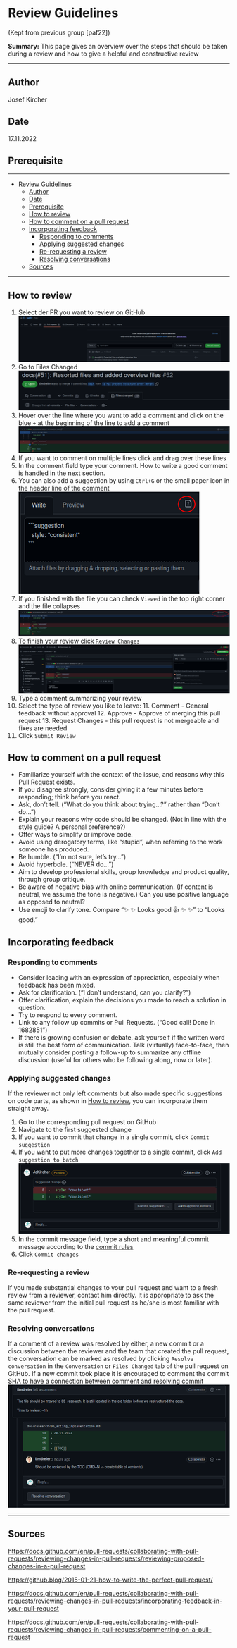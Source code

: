 # Review Guidelines

(Kept from previous group [paf22])

**Summary:** This page gives an overview over the steps that should be taken during a review and how to give a helpful and constructive review

---

## Author

Josef Kircher

## Date

17.11.2022

## Prerequisite

---
<!-- TOC -->
- [Review Guidelines](#review-guidelines)
  - [Author](#author)
  - [Date](#date)
  - [Prerequisite](#prerequisite)
  - [How to review](#how-to-review)
  - [How to comment on a pull request](#how-to-comment-on-a-pull-request)
  - [Incorporating feedback](#incorporating-feedback)
    - [Responding to comments](#responding-to-comments)
    - [Applying suggested changes](#applying-suggested-changes)
    - [Re-requesting a review](#re-requesting-a-review)
    - [Resolving conversations](#resolving-conversations)
  - [Sources](#sources)
<!-- TOC -->

---

## How to review

1. Select der PR you want to review on GitHub
![img.png](../00_assets/PR_overview.png)
2. Go to Files Changed
![img.png](../00_assets/Files_Changed.png)
3. Hover over the line where you want to add a comment and click on the blue `+` at the beginning of the line to add a comment
![img.png](../00_assets/Comment_PR.png)
4. If you want to comment on multiple lines click and drag over these lines
5. In the comment field type your comment. How to write a good comment is handled in the next section.
6. You can also add a suggestion by using ``Ctrl+G`` or the small paper icon in the header line of the comment
![img.png](../00_assets/Suggestion.png)
7. If you finished with the file you can check ``Viewed`` in the top right corner and the file collapses
![img.png](../00_assets/Comment_viewed.png)
8. To finish your review click ``Review Changes``
![img.png](../00_assets/Review_changes.png)
9. Type a comment summarizing your review
10. Select the type of review you like to leave:
    11. Comment - General feedback without approval
    12. Approve - Approve of merging this pull request
    13. Request Changes - this pull request is not mergeable and fixes are needed
11. Click `Submit Review`

## How to comment on a pull request

* Familiarize yourself with the context of the issue, and reasons why this Pull Request exists.
* If you disagree strongly, consider giving it a few minutes before responding; think before you react.
* Ask, don’t tell. (“What do you think about trying…?” rather than “Don’t do…”)
* Explain your reasons why code should be changed. (Not in line with the style guide? A personal preference?)
* Offer ways to simplify or improve code.
* Avoid using derogatory terms, like “stupid”, when referring to the work someone has produced.
* Be humble. (“I’m not sure, let’s try…”)
* Avoid hyperbole. (“NEVER do…”)
* Aim to develop professional skills, group knowledge and product quality, through group critique.
* Be aware of negative bias with online communication. (If content is neutral, we assume the tone is negative.) Can you use positive language as opposed to neutral?
* Use emoji to clarify tone. Compare “✨ ✨ Looks good 👍 ✨ ✨” to “Looks good.”

## Incorporating feedback

### Responding to comments

* Consider leading with an expression of appreciation, especially when feedback has been mixed.
* Ask for clarification. (“I don’t understand, can you clarify?”)
* Offer clarification, explain the decisions you made to reach a solution in question.
* Try to respond to every comment.
* Link to any follow up commits or Pull Requests. (“Good call! Done in 1682851”)
* If there is growing confusion or debate, ask yourself if the written word is still the best form of communication. Talk (virtually) face-to-face, then mutually consider posting a follow-up to summarize any offline discussion (useful for others who be following along, now or later).

### Applying suggested changes

If the reviewer not only left comments but also made specific suggestions on code parts, as shown  in [How to review](#how-to-review), you can incorporate them straight away.

1. Go to the corresponding pull request on GitHub
2. Navigate to the first suggested change
3. If you want to commit that change in a single commit, click ``Commit suggestion``
4. If you want to put more changes together to a single commit, click ``Add suggestion to batch``
![img.png](../00_assets/Commit_suggestion.png)
5. In the commit message field, type a short and meaningful commit message according to the [commit rules](./03_commit.md)
6. Click ``Commit changes``

### Re-requesting a review

If you made substantial changes to your pull request and want to a fresh review from a reviewer, contact him directly. It is appropriate to ask the same reviewer from the initial pull request as he/she is most familiar with the pull request.

### Resolving conversations

If a comment of a review was resolved by either, a new commit or a discussion between the reviewer and the team that created the pull request, the conversation can be marked as resolved by clicking ``Resolve conversation`` in the ``Conversation`` or ``Files Changed`` tab of the pull request on GitHub.
If a new commit took place it is encouraged to comment the commit SHA to have a connection between comment and resolving commit
![img.png](../00_assets/Resolve_conversation.png)

---

## Sources

<https://docs.github.com/en/pull-requests/collaborating-with-pull-requests/reviewing-changes-in-pull-requests/reviewing-proposed-changes-in-a-pull-request>

<https://github.blog/2015-01-21-how-to-write-the-perfect-pull-request/>

<https://docs.github.com/en/pull-requests/collaborating-with-pull-requests/reviewing-changes-in-pull-requests/incorporating-feedback-in-your-pull-request>

<https://docs.github.com/en/pull-requests/collaborating-with-pull-requests/reviewing-changes-in-pull-requests/commenting-on-a-pull-request>
